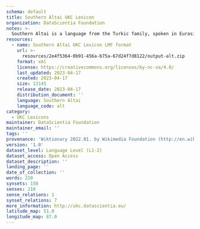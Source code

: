 ```yaml
---
schema: default
title: Southern Altai UKC Lexicon
organization: DataScientia Foundation
notes: >-
  Southern Altai is a language from the Turkic family, spoken in Eurasia. The UKC Lexicon of Southern Altai is represented as a lexico-semantic network. It consists of words, word senses, synsets, as well as sense-level and synset-level relationships.
resources:
  - name: Southern Altai UKC Lexicon LMF format
    url: >-
      resources/2e4f5364-0b91-456a-b75a-67d24f7d8122/output-alt.zip
    format: xml
    license: https://creativecommons.org/licenses/by-nc-sa/4.0/
    last_updated: 2023-04-17
    created: 2023-04-17
    size: 13145
    release_date: 2023-04-17
    distribution_document: ''
    language: Southern Altai
    language_code: alt
category:
  - UKC Lexicons
maintainer: DataScientia Foundation
maintainer_email: ''
tags: ''
provenance: 'Wiktionary 2022.01. by Wikimedia Foundation (http://en.wiktionary.org); CogNet 2.1 by Khuyagbaatar Batsuren, National University of Mongolia (http://cognet.ukc.disi.unitn.it); MorphyNet 2.0 by Gábor Bella and Khuyagbaatar Batsuren (http://ukc.disi.unitn.it/index.php/morphynet/); Princeton WordNet 2.1 by Princeton University (https://wordnet.princeton.edu)'
version: '1.0'
dataset_level: Language Level (L1-2)
dataset_access: Open Access
dataset_description: ''
landing_page: ''
date_of_collection: ''
words: 210
synsets: 158
senses: 210
sense_relations: 1
synset_relations: 7
more_information: http://ukc.datascientia.eu/
latitude_map: 51.0
longitude_map: 87.0
---
```

